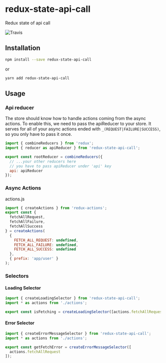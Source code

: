 # redux-state-api-call

Redux state of api call

![Travis](https://travis-ci.org/RodolfoSilva/redux-state-api-call.svg?branch=master)

## Installation

```bash
npm install --save redux-state-api-call
```

or

```bash
yarn add redux-state-api-call
```

## Usage

### Api reducer

The store should know how to handle actions coming from the async actions. To enable this, we need to pass the apiReducer to your store. It serves for all of your async actions ended with `_(REQUEST|FAILURE|SUCCESS)`, so you only have to pass it once.

```javascript
import { combineReducers } from 'redux';
import { reducer as apiReducer } from 'redux-state-api-call';

export const rootReducer = combineReducers({
  // ...your other reducers here
  // you have to pass apiReducer under 'api' key
  api: apiReducer
});
```

### Async Actions

actions.js

```javascript
import { createActions } from 'redux-actions';
export const {
  fetchAllRequest,
  fetchAllFailure,
  fetchAllSuccess
} = createActions(
  {
    FETCH_ALL_REQUEST: undefined,
    FETCH_ALL_FAILURE: undefined,
    FETCH_ALL_SUCCESS: undefined
  },
  { prefix: 'app/user' }
);
```

### Selectors

#### Loading Selector

```javascript
import { createLoadingSelector } from 'redux-state-api-call';
import * as actions from './actions';

export const isFetching = createLoadingSelector([actions.fetchAllRequest]);
```

#### Error Selector

```javascript
import { createErrorMessageSelector } from 'redux-state-api-call';
import * as actions from './actions';

export const getFetchError = createErrorMessageSelector([
  actions.fetchAllRequest
]);
```
